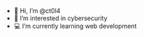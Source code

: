 - 👋 Hi, I’m @ct0l4
- 👀 I’m interested in cybersecurity
- 💻 I’m currently learning web development



